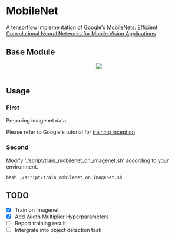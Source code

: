 # MobileNet

A tensorflow implementation of Google's [MobileNets: Efficient Convolutional Neural Networks for Mobile Vision Applications](https://arxiv.org/abs/1704.04861)

## Base Module

<div align="center">
<img src="https://github.com/Zehaos/MobileNet/blob/master/figures/dwl_pwl.png"><br><br>
</div>

## Usage

### First

Preparing imagenet data

Please refer to Google's tutorial for [training inception](https://github.com/tensorflow/models/tree/master/inception#getting-started)

### Second

Modify './script/train_mobilenet_on_imagenet.sh' according to your environment.

```
bash ./script/train_mobilenet_on_imagenet.sh
```


## TODO
- [x] Train on Imagenet
- [x] Add Width Multiplier Hyperparameters
- [ ] Report training result
- [ ] Intergrate into object detection task
